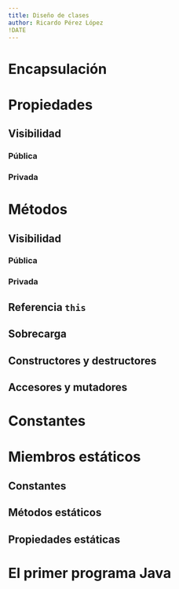 ```yaml
---
title: Diseño de clases
author: Ricardo Pérez López
!DATE
---
```


# Encapsulación

# Propiedades

## Visibilidad

### Pública

### Privada

# Métodos

## Visibilidad

### Pública

### Privada

## Referencia `this`

## Sobrecarga

## Constructores y destructores

## Accesores y mutadores

# Constantes

# Miembros estáticos

## Constantes

## Métodos estáticos

## Propiedades estáticas

# El primer programa Java

